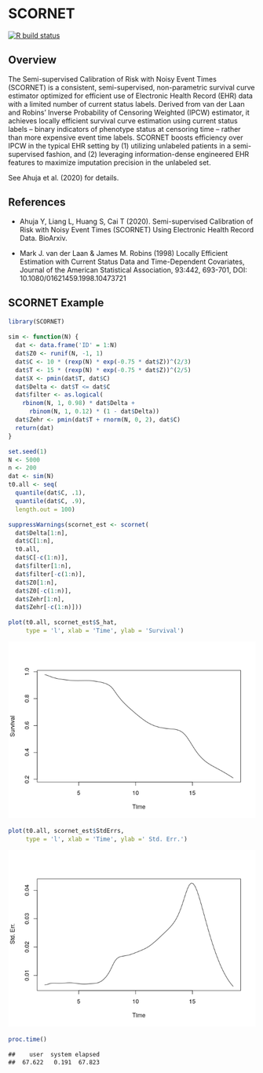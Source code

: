SCORNET
================

<!-- badges: start -->

[![R build
status](https://github.com/celehs/SCORNET/workflows/R-CMD-check/badge.svg)](https://github.com/celehs/SCORNET/actions)
<!-- badges: end -->

## Overview

The Semi-supervised Calibration of Risk with Noisy Event Times (SCORNET)
is a consistent, semi-supervised, non-parametric survival curve
estimator optimized for efficient use of Electronic Health Record (EHR)
data with a limited number of current status labels. Derived from van
der Laan and Robins’ Inverse Probability of Censoring Weighted (IPCW)
estimator, it achieves locally efficient survival curve estimation using
current status labels – binary indicators of phenotype status at
censoring time – rather than more expensive event time labels. SCORNET
boosts efficiency over IPCW in the typical EHR setting by (1) utilizing
unlabeled patients in a semi-supervised fashion, and (2) leveraging
information-dense engineered EHR features to maximize imputation
precision in the unlabeled set.

See Ahuja et al. (2020) for details.

## References

  - Ahuja Y, Liang L, Huang S, Cai T (2020). Semi-supervised Calibration
    of Risk with Noisy Event Times (SCORNET) Using Electronic Health
    Record Data. BioArxiv.

  - Mark J. van der Laan & James M. Robins (1998) Locally Efficient
    Estimation with Current Status Data and Time-Dependent Covariates,
    Journal of the American Statistical Association, 93:442, 693-701,
    DOI: 10.1080/01621459.1998.10473721

## SCORNET Example

``` r
library(SCORNET)
```

``` r
sim <- function(N) {
  dat <- data.frame('ID' = 1:N)
  dat$Z0 <- runif(N, -1, 1)
  dat$C <- 10 * (rexp(N) * exp(-0.75 * dat$Z))^(2/3)
  dat$T <- 15 * (rexp(N) * exp(-0.75 * dat$Z))^(2/5)
  dat$X <- pmin(dat$T, dat$C)
  dat$Delta <- dat$T <= dat$C
  dat$filter <- as.logical(
    rbinom(N, 1, 0.98) * dat$Delta + 
      rbinom(N, 1, 0.12) * (1 - dat$Delta))
  dat$Zehr <- pmin(dat$T + rnorm(N, 0, 2), dat$C)
  return(dat)
}
```

``` r
set.seed(1)
N <- 5000
n <- 200
dat <- sim(N)
t0.all <- seq(
  quantile(dat$C, .1),
  quantile(dat$C, .9),
  length.out = 100)
```

``` r
suppressWarnings(scornet_est <- scornet(
  dat$Delta[1:n],
  dat$C[1:n],
  t0.all,
  dat$C[-c(1:n)],
  dat$filter[1:n],
  dat$filter[-c(1:n)],
  dat$Z0[1:n],
  dat$Z0[-c(1:n)],
  dat$Zehr[1:n],
  dat$Zehr[-c(1:n)]))
```

``` r
plot(t0.all, scornet_est$S_hat, 
     type = 'l', xlab = 'Time', ylab = 'Survival')
```

![](README_files/figure-gfm/unnamed-chunk-5-1.png)<!-- -->

``` r
plot(t0.all, scornet_est$StdErrs, 
     type = 'l', xlab = 'Time', ylab =' Std. Err.')
```

![](README_files/figure-gfm/unnamed-chunk-5-2.png)<!-- -->

``` r
proc.time()
```

    ##    user  system elapsed 
    ##  67.622   0.191  67.823
